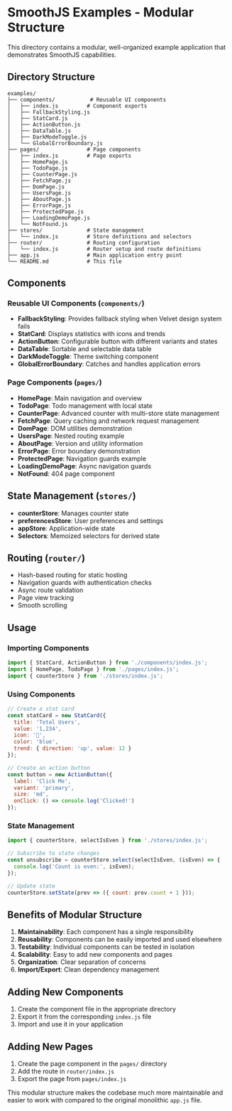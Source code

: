 # SmoothJS Examples - Modular Structure

This directory contains a modular, well-organized example application that demonstrates SmoothJS capabilities.

## Directory Structure

```
examples/
├── components/           # Reusable UI components
│   ├── index.js         # Component exports
│   ├── FallbackStyling.js
│   ├── StatCard.js
│   ├── ActionButton.js
│   ├── DataTable.js
│   ├── DarkModeToggle.js
│   └── GlobalErrorBoundary.js
├── pages/               # Page components
│   ├── index.js         # Page exports
│   ├── HomePage.js
│   ├── TodoPage.js
│   ├── CounterPage.js
│   ├── FetchPage.js
│   ├── DomPage.js
│   ├── UsersPage.js
│   ├── AboutPage.js
│   ├── ErrorPage.js
│   ├── ProtectedPage.js
│   ├── LoadingDemoPage.js
│   └── NotFound.js
├── stores/              # State management
│   └── index.js         # Store definitions and selectors
├── router/              # Routing configuration
│   └── index.js         # Router setup and route definitions
├── app.js               # Main application entry point
└── README.md            # This file
```

## Components

### Reusable UI Components (`components/`)

- **FallbackStyling**: Provides fallback styling when Velvet design system fails
- **StatCard**: Displays statistics with icons and trends
- **ActionButton**: Configurable button with different variants and states
- **DataTable**: Sortable and selectable data table
- **DarkModeToggle**: Theme switching component
- **GlobalErrorBoundary**: Catches and handles application errors

### Page Components (`pages/`)

- **HomePage**: Main navigation and overview
- **TodoPage**: Todo management with local state
- **CounterPage**: Advanced counter with multi-store state management
- **FetchPage**: Query caching and network request management
- **DomPage**: DOM utilities demonstration
- **UsersPage**: Nested routing example
- **AboutPage**: Version and utility information
- **ErrorPage**: Error boundary demonstration
- **ProtectedPage**: Navigation guards example
- **LoadingDemoPage**: Async navigation guards
- **NotFound**: 404 page component

## State Management (`stores/`)

- **counterStore**: Manages counter state
- **preferencesStore**: User preferences and settings
- **appStore**: Application-wide state
- **Selectors**: Memoized selectors for derived state

## Routing (`router/`)

- Hash-based routing for static hosting
- Navigation guards with authentication checks
- Async route validation
- Page view tracking
- Smooth scrolling

## Usage

### Importing Components

```javascript
import { StatCard, ActionButton } from './components/index.js';
import { HomePage, TodoPage } from './pages/index.js';
import { counterStore } from './stores/index.js';
```

### Using Components

```javascript
// Create a stat card
const statCard = new StatCard({
  title: 'Total Users',
  value: '1,234',
  icon: '👥',
  color: 'blue',
  trend: { direction: 'up', value: 12 }
});

// Create an action button
const button = new ActionButton({
  label: 'Click Me',
  variant: 'primary',
  size: 'md',
  onClick: () => console.log('Clicked!')
});
```

### State Management

```javascript
import { counterStore, selectIsEven } from './stores/index.js';

// Subscribe to state changes
const unsubscribe = counterStore.select(selectIsEven, (isEven) => {
  console.log('Count is even:', isEven);
});

// Update state
counterStore.setState(prev => ({ count: prev.count + 1 }));
```

## Benefits of Modular Structure

1. **Maintainability**: Each component has a single responsibility
2. **Reusability**: Components can be easily imported and used elsewhere
3. **Testability**: Individual components can be tested in isolation
4. **Scalability**: Easy to add new components and pages
5. **Organization**: Clear separation of concerns
6. **Import/Export**: Clean dependency management

## Adding New Components

1. Create the component file in the appropriate directory
2. Export it from the corresponding `index.js` file
3. Import and use it in your application

## Adding New Pages

1. Create the page component in the `pages/` directory
2. Add the route in `router/index.js`
3. Export the page from `pages/index.js`

This modular structure makes the codebase much more maintainable and easier to work with compared to the original monolithic `app.js` file.
